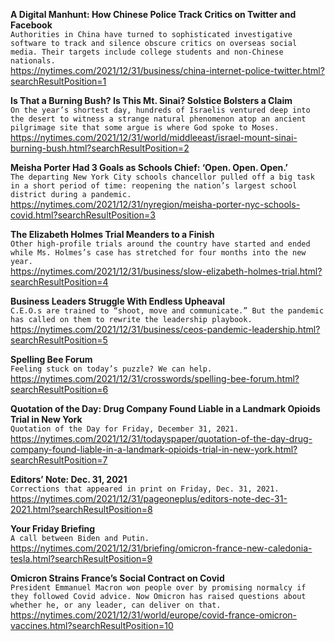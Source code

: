 **A Digital Manhunt: How Chinese Police Track Critics on Twitter and Facebook**\
`Authorities in China have turned to sophisticated investigative software to track and silence obscure critics on overseas social media. Their targets include college students and non-Chinese nationals.`\
https://nytimes.com/2021/12/31/business/china-internet-police-twitter.html?searchResultPosition=1

**Is That a Burning Bush? Is This Mt. Sinai? Solstice Bolsters a Claim**\
`On the year’s shortest day, hundreds of Israelis ventured deep into the desert to witness a strange natural phenomenon atop an ancient pilgrimage site that some argue is where God spoke to Moses.`\
https://nytimes.com/2021/12/31/world/middleeast/israel-mount-sinai-burning-bush.html?searchResultPosition=2

**Meisha Porter Had 3 Goals as Schools Chief: ‘Open. Open. Open.’**\
`The departing New York City schools chancellor pulled off a big task in a short period of time: reopening the nation’s largest school district during a pandemic.`\
https://nytimes.com/2021/12/31/nyregion/meisha-porter-nyc-schools-covid.html?searchResultPosition=3

**The Elizabeth Holmes Trial Meanders to a Finish**\
`Other high-profile trials around the country have started and ended while Ms. Holmes’s case has stretched for four months into the new year.`\
https://nytimes.com/2021/12/31/business/slow-elizabeth-holmes-trial.html?searchResultPosition=4

**Business Leaders Struggle With Endless Upheaval**\
`C.E.O.s are trained to “shoot, move and communicate.” But the pandemic has called on them to rewrite the leadership playbook.`\
https://nytimes.com/2021/12/31/business/ceos-pandemic-leadership.html?searchResultPosition=5

**Spelling Bee Forum**\
`Feeling stuck on today’s puzzle? We can help.`\
https://nytimes.com/2021/12/31/crosswords/spelling-bee-forum.html?searchResultPosition=6

**Quotation of the Day: Drug Company Found Liable in a Landmark Opioids Trial in New York**\
`Quotation of the Day for Friday, December 31, 2021.`\
https://nytimes.com/2021/12/31/todayspaper/quotation-of-the-day-drug-company-found-liable-in-a-landmark-opioids-trial-in-new-york.html?searchResultPosition=7

**Editors’ Note: Dec. 31, 2021**\
`Corrections that appeared in print on Friday, Dec. 31, 2021.`\
https://nytimes.com/2021/12/31/pageoneplus/editors-note-dec-31-2021.html?searchResultPosition=8

**Your Friday Briefing**\
`A call between Biden and Putin.`\
https://nytimes.com/2021/12/31/briefing/omicron-france-new-caledonia-tesla.html?searchResultPosition=9

**Omicron Strains France’s Social Contract on Covid**\
`President Emmanuel Macron won people over by promising normalcy if they followed Covid advice. Now Omicron has raised questions about whether he, or any leader, can deliver on that.`\
https://nytimes.com/2021/12/31/world/europe/covid-france-omicron-vaccines.html?searchResultPosition=10

